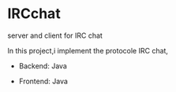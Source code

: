 # IRCchat
server and client for IRC chat 

In this project,i implement the protocole  IRC chat, 

- Backend:
Java

- Frontend:
Java

